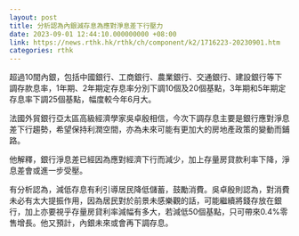```yaml
---
layout: post
title: 分析認為內銀減存息為應對淨息差下行壓力
date: 2023-09-01 12:44:10.000000000 +08:00
link: https://news.rthk.hk/rthk/ch/component/k2/1716223-20230901.htm
categories: rthk
---
```


超過10間內銀，包括中國銀行、工商銀行、農業銀行、交通銀行、建設銀行等下調存款息率，1年期、2年期定存息率分別下調10個及20個基點，3年期和5年期定存息率下調25個基點，幅度較今年6月大。

法國外貿銀行亞太區高級經濟學家吳卓殷相信，今次下調存息主要是銀行應對淨息差下行趨勢，希望保持利潤空間，亦為未來可能有更加大的房地產政策的變動而鋪路。

他解釋，銀行淨息差已經因為應對經濟下行而減少，加上存量房貸款利率下降，淨息差會或進一步受壓。

有分析認為，減低存息有利引導居民降低儲蓄，鼓勵消費。吳卓殷則認為，對消費未必有太大提振作用，因為居民對於前景未感樂觀的話，可能繼續將錢存放在銀行，加上亦要視乎存量房貸利率減幅有多大，若減低50個基點，只可帶來0.4%零售增長。他又預計，內銀未來或會再下調存息。
